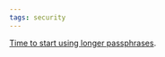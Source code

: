 ```yaml
---
tags: security
---
```


[Time to start using longer passphrases](http://www.codinghorror.com/blog/2012/04/speed-hashing.html).
